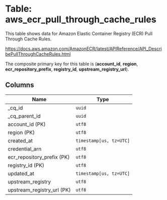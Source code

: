 # Table: aws_ecr_pull_through_cache_rules

This table shows data for Amazon Elastic Container Registry (ECR) Pull Through Cache Rules.

https://docs.aws.amazon.com/AmazonECR/latest/APIReference/API_DescribePullThroughCacheRules.html

The composite primary key for this table is (**account_id**, **region**, **ecr_repository_prefix**, **registry_id**, **upstream_registry_url**).

## Columns

| Name          | Type          |
| ------------- | ------------- |
|_cq_id|`uuid`|
|_cq_parent_id|`uuid`|
|account_id (PK)|`utf8`|
|region (PK)|`utf8`|
|created_at|`timestamp[us, tz=UTC]`|
|credential_arn|`utf8`|
|ecr_repository_prefix (PK)|`utf8`|
|registry_id (PK)|`utf8`|
|updated_at|`timestamp[us, tz=UTC]`|
|upstream_registry|`utf8`|
|upstream_registry_url (PK)|`utf8`|